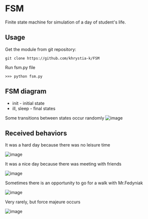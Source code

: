 # FSM
Finite state machine for simulation of a day of student's life.

## Usage
Get the module from git repository:
```
git clone https://github.com/khrystia-k/FSM
```
Run fsm.py file
```
>>> python fsm.py
```


## FSM diagram
* init - initial state
* ill, sleep - final states

Some transitions between states occur randomly
![image](https://github.com/khrystia-k/FSM/assets/116711583/8e43e9f7-4d9e-49bb-b52d-0f01712796e4)

## Received behaviors
It was a hard day because there was no leisure time

![image](https://github.com/khrystia-k/FSM/assets/116711583/58501a7c-c5a7-4c08-a877-406bd946a612)

It was a nice day because  there was meeting with friends

![image](https://github.com/khrystia-k/FSM/assets/116711583/817ec271-5ec3-4f40-a152-0a0647f662e2)

Sometimes there is an opportunity to go for a walk with Mr.Fedyniak

![image](https://github.com/khrystia-k/FSM/assets/116711583/45edeb43-721f-4e48-a566-e6392a41fa43)

Very rarely, but force majeure occurs

![image](https://github.com/khrystia-k/FSM/assets/116711583/542dceb9-798f-4c7b-98e6-2990746067b3)





